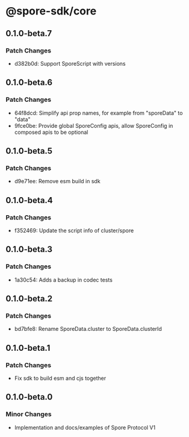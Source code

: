 # @spore-sdk/core

## 0.1.0-beta.7

### Patch Changes

- d382b0d: Support SporeScript with versions

## 0.1.0-beta.6

### Patch Changes

- 64f8dcd: Simplify api prop names, for example from "sporeData" to "data"
- 9fce0be: Provide global SporeConfig apis, allow SporeConfig in composed apis to be optional

## 0.1.0-beta.5

### Patch Changes

- d9e71ee: Remove esm build in sdk

## 0.1.0-beta.4

### Patch Changes

- f352469: Update the script info of cluster/spore

## 0.1.0-beta.3

### Patch Changes

- 1a30c54: Adds a backup in codec tests

## 0.1.0-beta.2

### Patch Changes

- bd7bfe8: Rename SporeData.cluster to SporeData.clusterId

## 0.1.0-beta.1

### Patch Changes

- Fix sdk to build esm and cjs together

## 0.1.0-beta.0

### Minor Changes

- Implementation and docs/examples of Spore Protocol V1
